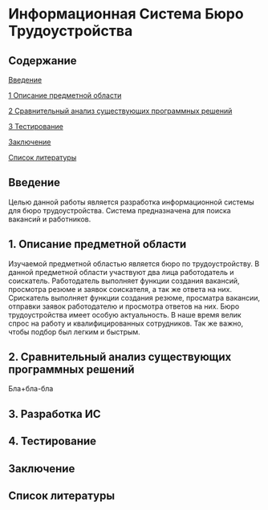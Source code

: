 # Информационная Система Бюро Трудоустройства
## Содержание  

[Введение](#introduction)  

[1 Описание предметной области](#domainDescription)  

[2 Сравнительный анализ существующих программных решений](#existingSoftware)

[3 Тестирование](#testing)    

[Заключение](#conclusion)  

[Список литературы](#literature)

<a name="introduction"/>

## Введение
Целью данной работы является разработка информационной системы для бюро трудоустройства. Система предназначена для поиска вакансий и работников.
<a name="domainDescription"/>

## 1. Описание предметной области
Изучаемой предметной областью является бюро по трудоустройству. В данной предметной области участвуют два лица работодатель и соискатель. Работодатель выполняет функции создания вакансий, просмотра резюме и заявок соискателя, а так же ответа на них. Срискатель выполняет функции создания резюме, просматра вакансии, отправки заявок работодателю и просмотра ответов на них.
Бюро трудоустройства имеет особую актуальность. В наше время велик спрос на работу и квалифицированных сотрудников. Так же важно, чтобы подбор был легким и быстрым. 
<a name="existingSoftware"/>

## 2. Сравнительный анализ существующих программных решений
Бла+бла-бла
<a name="design"/>

## 3. Разработка ИС
<a name="testing"/>

## 4. Тестирование
<a name="conclusion"/>

## Заключение
<a name="literature"/>

## Список литературы

